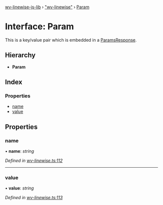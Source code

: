 [wv-linewise-js-lib](../README.md) › ["wv-linewise"](../modules/_wv_linewise_.md) › [Param](_wv_linewise_.param.md)

# Interface: Param

This is a key/value pair which is embedded in a [ParamsResponse](_wv_linewise_.paramsresponse.md).

## Hierarchy

* **Param**

## Index

### Properties

* [name](_wv_linewise_.param.md#name)
* [value](_wv_linewise_.param.md#value)

## Properties

###  name

• **name**: *string*

*Defined in [wv-linewise.ts:112](https://github.com/forbesmyester/wv-linewise/blob/65da995/js-lib/src/wv-linewise.ts#L112)*

___

###  value

• **value**: *string*

*Defined in [wv-linewise.ts:113](https://github.com/forbesmyester/wv-linewise/blob/65da995/js-lib/src/wv-linewise.ts#L113)*
